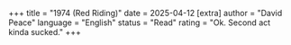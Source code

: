 +++
   title = "1974 (Red Riding)"
   date = 2025-04-12
   [extra]
   author = "David Peace"
   language = "English"
   status = "Read"
   rating = "Ok. Second act kinda sucked."
+++